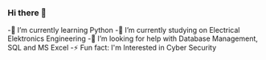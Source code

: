 ### Hi there 👋
-🌱 I’m currently learning Python 
-🔭 I’m currently studying on Electrical Elektronics Engineering
-🤔 I’m looking for help with Database Management, SQL and MS Excel
-⚡ Fun fact: I'm Interested in Cyber Security

<!--
**emreercn/emreercn** is a ✨ _special_ ✨ repository because its `README.md` (this file) appears on your GitHub profile.

Here are some ideas to get you started:

- 🔭 I’m currently working on ...
- 🌱 I’m currently learning ...
- 👯 I’m looking to collaborate on ...
- 🤔 I’m looking for help with ...
- 💬 Ask me about ...
- 📫 How to reach me: ...
- 😄 Pronouns: ...
- ⚡ Fun fact: ...
-->

